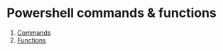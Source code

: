# Powershell commands & functions

1. [Commands](ps-commands.html)
2. [Functions](ps-functions.html)
